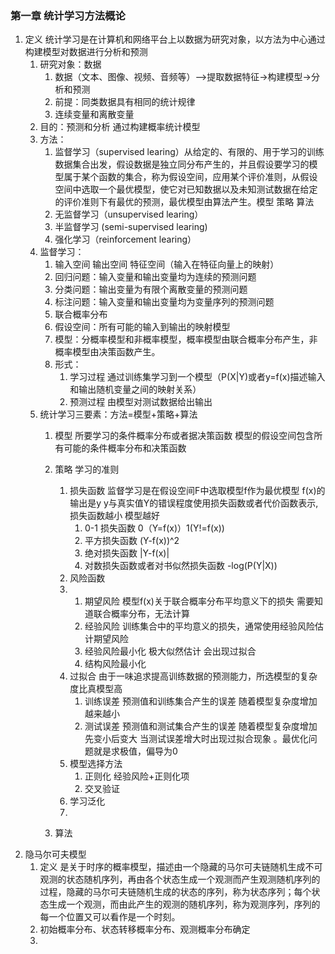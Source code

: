 ### 第一章 统计学习方法概论
1. 定义 统计学习是在计算机和网络平台上以数据为研究对象，以方法为中心通过构建模型对数据进行分析和预测
   1. 研究对象：数据
      1. 数据（文本、图像、视频、音频等）——>提取数据特征->构建模型->分析和预测
      2. 前提：同类数据具有相同的统计规律
      3. 连续变量和离散变量
   2. 目的：预测和分析 通过构建概率统计模型
   3. 方法：
      1. 监督学习（supervised learing）从给定的、有限的、用于学习的训练数据集合出发，假设数据是独立同分布产生的，并且假设要学习的模型属于某个函数的集合，称为假设空间，应用某个评价准则，从假设空间中选取一个最优模型，使它对已知数据以及未知测试数据在给定的评价准则下有最优的预测，最优模型由算法产生。模型 策略 算法
      2. 无监督学习（unsupervised learing）
      3. 半监督学习 (semi-supervised learing)
      4. 强化学习（reinforcement learing）
   4. 监督学习：
      1. 输入空间 输出空间 特征空间（输入在特征向量上的映射）
      2. 回归问题：输入变量和输出变量均为连续的预测问题
      3. 分类问题：输出变量为有限个离散变量的预测问题
      4. 标注问题：输入变量和输出变量均为变量序列的预测问题
      5. 联合概率分布
      6. 假设空间：所有可能的输入到输出的映射模型
      7. 模型：分概率模型和非概率模型，概率模型由联合概率分布产生，非概率模型由决策函数产生。
      8. 形式：
         1. 学习过程 通过训练集学习到一个模型（P(X|Y)或者y=f(x)描述输入和输出随机变量之间的映射关系）
         2. 预测过程 由模型对测试数据给出输出
   5. 统计学习三要素：方法=模型+策略+算法 
      1. 模型 所要学习的条件概率分布或者据决策函数 模型的假设空间包含所有可能的条件概率分布和决策函数
      2. 策略 学习的准则 
         1. 损失函数 监督学习是在假设空间F中选取模型f作为最优模型 f(x)的输出是y y与真实值Y的错误程度使用损失函数或者代价函数表示,损失函数越小 模型越好
            1. 0-1 损失函数 0（Y=f(x)）1(Y!=f(x))
            2. 平方损失函数  (Y-f(x))^2
            3. 绝对损失函数  |Y-f(x)|
            4. 对数损失函数或者对书似然损失函数 -log(P(Y|X))
         2. 风险函数   
         3. 
            1. 期望风险 模型f(x)关于联合概率分布平均意义下的损失 需要知道联合概率分布，无法计算
            2. 经验风险 训练集合中的平均意义的损失，通常使用经验风险估计期望风险
            3. 经验风险最小化 极大似然估计 会出现过拟合
            4. 结构风险最小化 
         4. 过拟合 由于一味追求提高训练数据的预测能力，所选模型的复杂度比真模型高
            1. 训练误差 预测值和训练集合产生的误差  随着模型复杂度增加越来越小
            2. 测试误差 预测值和测试集合产生的误差  随着模型复杂度增加先变小后变大   当测试误差增大时出现过拟合现象 。最优化问题就是求极值，偏导为0
         5. 模型选择方法
            1. 正则化 经验风险+正则化项
            2. 交叉验证
         6. 学习泛化
         7. 

      3. 算法
2. 隐马尔可夫模型 
   1. 定义 是关于时序的概率模型，描述由一个隐藏的马尔可夫链随机生成不可观测的状态随机序列，再由各个状态生成一个观测而产生观测随机序列的过程，隐藏的马尔可夫链随机生成的状态的序列，称为状态序列；每个状态生成一个观测，而由此产生的观测的随机序列，称为观测序列，序列的每一个位置又可以看作是一个时刻。
   2. 初始概率分布、状态转移概率分布、观测概率分布确定
   3. 